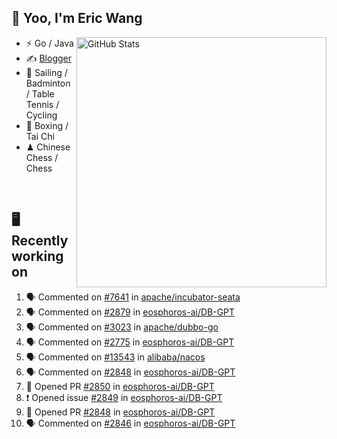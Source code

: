 ## 👋 Yoo, I'm Eric Wang

<img align="right" src="https://github-readme-stats.vercel.app/api?username=WangzJi&show_icons=true&theme=tokyonight&hide_border=true" alt="GitHub Stats" width="400" />


- ⚡ Go / Java
- ✍️ [Blogger](https://niceu.wang)
- 🏃 Sailing / Badminton / Table Tennis / Cycling
- 🥋 Boxing / Tai Chi
- ♟ Chinese Chess / Chess

<br/>

## 🖥️ Recently working on
<!--START_SECTION:activity-->
1. 🗣 Commented on [#7641](https://github.com/apache/incubator-seata/issues/7641#issuecomment-3310367986) in [apache/incubator-seata](https://github.com/apache/incubator-seata)
2. 🗣 Commented on [#2879](https://github.com/eosphoros-ai/DB-GPT/pull/2879#issuecomment-3305532677) in [eosphoros-ai/DB-GPT](https://github.com/eosphoros-ai/DB-GPT)
3. 🗣 Commented on [#3023](https://github.com/apache/dubbo-go/pull/3023#issuecomment-3290705110) in [apache/dubbo-go](https://github.com/apache/dubbo-go)
4. 🗣 Commented on [#2775](https://github.com/eosphoros-ai/DB-GPT/issues/2775#issuecomment-3135230520) in [eosphoros-ai/DB-GPT](https://github.com/eosphoros-ai/DB-GPT)
5. 🗣 Commented on [#13543](https://github.com/alibaba/nacos/issues/13543#issuecomment-3087230535) in [alibaba/nacos](https://github.com/alibaba/nacos)
6. 🗣 Commented on [#2848](https://github.com/eosphoros-ai/DB-GPT/pull/2848#issuecomment-3077249874) in [eosphoros-ai/DB-GPT](https://github.com/eosphoros-ai/DB-GPT)
7. 💪 Opened PR [#2850](https://github.com/eosphoros-ai/DB-GPT/pull/2850) in [eosphoros-ai/DB-GPT](https://github.com/eosphoros-ai/DB-GPT)
8. ❗ Opened issue [#2849](https://github.com/eosphoros-ai/DB-GPT/issues/2849) in [eosphoros-ai/DB-GPT](https://github.com/eosphoros-ai/DB-GPT)
9. 💪 Opened PR [#2848](https://github.com/eosphoros-ai/DB-GPT/pull/2848) in [eosphoros-ai/DB-GPT](https://github.com/eosphoros-ai/DB-GPT)
10. 🗣 Commented on [#2846](https://github.com/eosphoros-ai/DB-GPT/issues/2846#issuecomment-3069203371) in [eosphoros-ai/DB-GPT](https://github.com/eosphoros-ai/DB-GPT)
<!--END_SECTION:activity-->

